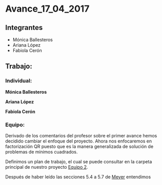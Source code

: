 Avance\_17\_04\_2017
================

Integrantes
-----------

-   Mónica Ballesteros
-   Ariana López
-   Fabiola Cerón

Trabajo:
--------

### Individual:

**Mónica Ballesteros**

**Ariana López**

**Fabiola Cerón**

### Equipo:

Derivado de los comentarios del profesor sobre el primer avance hemos decidido cambiar el enfoque del proyecto. Ahora nos enfocaremos en factorización QR puesto que es la manera generalizada de solución de problemas de mínimos cuadrados.

Definimos un plan de trabajo, el cual se puede consultar en la carpeta principal de nuestro proyecto [Equipo 2](equipo_2/README.md).

Después de haber leído las secciones 5.4 a 5.7 de [Meyer](https://drive.google.com/file/d/0BxMtevFKwTW_ZmpwcDd1M0RTVzA/view?usp=sharing) entendimos
